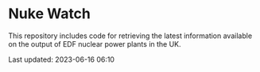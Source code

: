 # Nuke Watch

This repository includes code for retrieving the latest information available on the output of EDF nuclear power plants in the UK.

Last updated: 2023-06-16 06:10